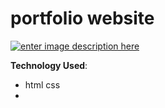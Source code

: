 # portfolio website
[![enter image description here](https://i.ibb.co/0myQzqv/screencapture-omar4321-github-io-omarfaruk-2021-11-26-00-44-18.png)](https://omar4321.github.io/omarfaruk/)


**Technology Used**: 

 - html css 
 -   

